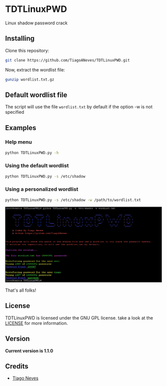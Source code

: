 # TDTLinuxPWD

Linux shadow password crack

## Installing

Clone this repository:
``` sh
git clone https://github.com/TiagoANeves/TDTLinuxPWD.git
```

Now, extract the wordlist file:
``` sh
gunzip wordlist.txt.gz
```

## Default wordlist file

The script will use the file `wordlist.txt` by default if the option -w is not specified

## Examples
### Help menu
``` sh
python TDTLinuxPWD.py -h 
```
### Using the default wordlist
``` sh
python TDTLinuxPWD.py -s /etc/shadow 
```
### Using a personalized wordlist
``` sh
python TDTLinuxPWD.py -s /etc/shadow -w /path/to/wordlist.txt 
```
![Print](/images/Print.png)

That's all folks!

## License

TDTLinuxPWD is licensed under the GNU GPL license. take a look at the [LICENSE](https://github.com/TiagoANeves/TDTLinuxPWD/blob/master/LICENSE) for more information.

## Version
**Current version is 1.1.0**

## Credits
- [Tiago Neves](https://github.com/TiagoANeves)
